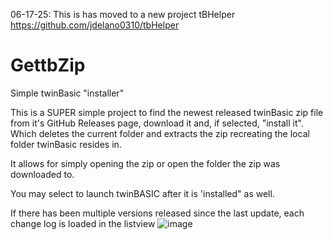 06-17-25: This is has moved to a new project tBHelper https://github.com/jdelano0310/tbHelper

# GettbZip
Simple twinBasic "installer"

This is a SUPER simple project to find the newest released twinBasic zip file from it's GitHub Releases page, download it and, if selected, "install it". Which deletes the current folder and extracts the zip recreating the local folder twinBasic resides in. 

It allows for simply opening the zip or open the folder the zip was downloaded to.

You may select to launch twinBASIC after it is 'installed" as well.

If there has been multiple versions released since the last update, each change log is loaded in the listview
![image](https://github.com/user-attachments/assets/c5767767-8dee-4101-aad9-86b6be0bff8e)

